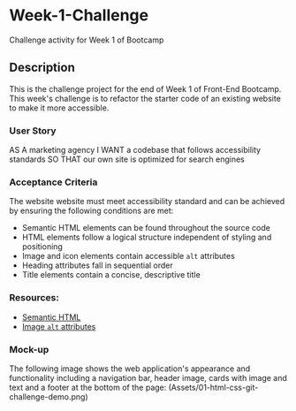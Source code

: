 # Week-1-Challenge
Challenge activity for Week 1 of Bootcamp 

## Description 
This is the challenge project for the end of Week 1 of Front-End Bootcamp. This week's challenge is to refactor the starter code of an existing website to make it more accessible.

### User Story

AS A marketing agency
I WANT a codebase that follows accessibility standards
SO THAT our own site is optimized for search engines

### Acceptance Criteria

The website website must meet accessibility standard and can be achieved by ensuring the following conditions are met: 

* Semantic HTML elements can be found throughout the source code
* HTML elements follow a logical structure independent of styling and positioning
* Image and icon elements contain accessible `alt` attributes
* Heading attributes fall in sequential order
* Title elements contain a concise, descriptive title

### Resources:

* [Semantic HTML](https://www.w3schools.com/html/html5_semantic_elements.asp)
* [Image `alt` attributes](https://www.w3schools.com/tags/att_img_alt.asp)

### Mock-up

The following image shows the web application's appearance and functionality including a navigation bar, header image, cards with image and text and a footer at the bottom of the page: (Assets/01-html-css-git-challenge-demo.png)



